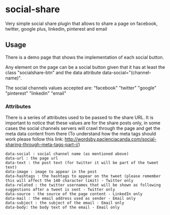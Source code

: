 # social-share
Very simple social share plugin that allows to share a page on facebook, twitter, google plus, linkedin, pinterest and email

## Usage

There is a demo page that shows the implementation of each social button.

Any element on the page can be a social button given that it has at least the class "socialshare-btn" and the data attribute data-social="(channel-name)".

The social channels values accepted are:
    "facebook"
    "twitter"
    "google"
    "pinterest"
    "linkedin"
    "email"

### Attributes

There is a series of attributes used to be passed to the share URL. It is important to notice that these values are for the share posts only, in some cases the social channels servers will crawl through the page and get the meta data content from there (To understand how the meta tags should work please follow this link: http://wordsby.pacienciacanda.com/social-sharing-through-meta-tags-part-i/)

    data-social : social channel name (as mentioned above)
    data-url : the page url
    data-text : the post text (for twitter it will be part of the tweet text)
    data-image : image to appear in the post
    data-hashtags : the hashtags to appear on the tweet (please remember this will affect the 140 character limit) - Twitter only
    data-related : the twitter usernames that will be shown as following suggestions after a tweet is sent - Twitter only
    data-source : the source of the page content - LinkedIn only
    data-mail : the email address used as sender - Email only
    data-subject : the subject of the email - Email only
    data-body: the body text of the email - Email only
